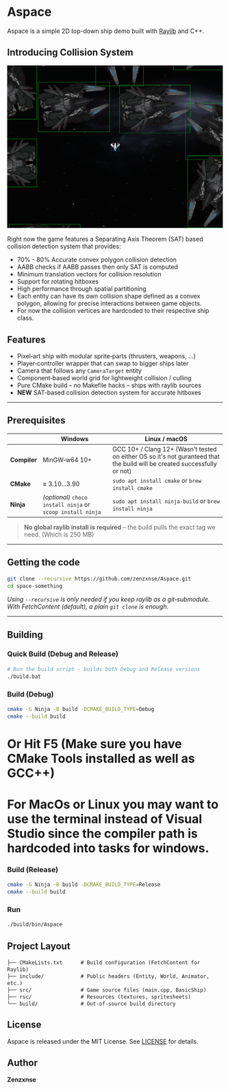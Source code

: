 # Aspace

Aspace is a simple 2D top-down ship demo built with [Raylib](https://raylib.com/) and C++.

## Introducing Collision System

![Collision System Demo](rsc/rme/collisionss.png)

Right now the game features a Separating Axis Theorem (SAT) based collision detection system that provides:

- 70% - 80% Accurate convex polygon collision detection
- AABB checks if AABB passes then only SAT is computed
- Minimum translation vectors for collision resolution
- Support for rotating hitboxes
- High performance through spatial partitioning
- Each entity can have its own collision shape defined as a convex polygon, allowing for precise interactions between game objects.
- For now the collision vertices are hardcoded to their respective ship class.


## Features

* Pixel‑art ship with modular sprite‑parts (thrusters, weapons, …)
* Player‑controller wrapper that can swap to bigger ships later
* Camera that follows any `CameraTarget` entity
* Component‑based world grid for lightweight collision / culling
* Pure CMake build – no Makefile hacks – ships with raylib sources
* **NEW** SAT-based collision detection system for accurate hitboxes

---

## Prerequisites

|               | Windows                         | Linux / macOS                    |
|---------------|---------------------------------|----------------------------------|
| **Compiler**  | MinGW‑w64 10+ | GCC 10+ / Clang 12+ (Wasn't tested on either OS so it's not guranteed that the build will be created successfully or not)|
| **CMake**     | ≥ 3.10...3.90                          | `sudo apt install cmake` or `brew install cmake` |
| **Ninja**     | *(optional)* `choco install ninja` or `scoop install ninja`  | `sudo apt install ninja-build` or `brew install ninja` |

> **No global raylib install is required** – the build pulls the exact tag we need. (Which is 250 MB)

---

## Getting the code

```bash
git clone --recursive https://github.com/zenzxnse/Aspace.git
cd space‑something
```

*Using `--recursive` is only needed if you keep raylib as a git‑submodule.
With FetchContent (default), a plain `git clone` is enough.*

---

## Building

### Quick Build (Debug and Release)

```bash
# Run the build script - builds both Debug and Release versions
./build.bat
```

### Build (Debug)

```bash
cmake -G Ninja -B build -DCMAKE_BUILD_TYPE=Debug
cmake --build build
```

# Or Hit F5 (Make sure you have CMake Tools installed as well as GCC++)
# For MacOs or Linux you may want to use the terminal instead of Visual Studio since the compiler path is hardcoded into tasks for windows.

### Build (Release)

```bash
cmake -G Ninja -B build -DCMAKE_BUILD_TYPE=Release
cmake --build build
```

### Run

```bash
./build/bin/Aspace
```

## Project Layout

```
├── CMakeLists.txt      # Build configuration (FetchContent for Raylib)
├── include/            # Public headers (Entity, World, Animator, etc.)
├── src/                # Game source files (main.cpp, BasicShip)
├── rsc/                # Resources (textures, spritesheets)
└── build/              # Out‑of‑source build directory
```

## License

Aspace is released under the MIT License. See [LICENSE](LICENSE) for details.

## Author

**Zenzxnse**